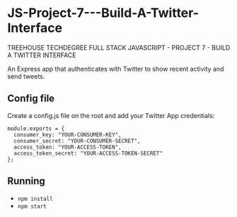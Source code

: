 # JS-Project-7---Build-A-Twitter-Interface

TREEHOUSE TECHDEGREE FULL STACK JAVASCRIPT - PROJECT 7 - BUILD A TWITTER INTERFACE


An Express app that authenticates with Twitter to show recent activity and send tweets.


## Config file
Create a config.js file on the root and add your Twitter App credentials:
```
module.exports = {
  consumer_key: "YOUR-CONSUMER-KEY",
  consumer_secret: "YOUR-CONSUMER-SECRET",
  access_token: "YOUR-ACCESS-TOKEN",
  access_token_secret: "YOUR-ACCESS-TOKEN-SECRET"
};
```

## Running
* `npm install`
* `npm start`
